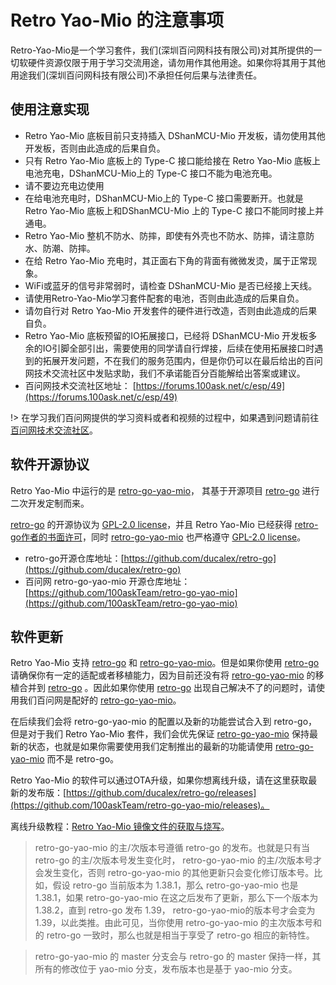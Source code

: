 # Retro Yao-Mio 的注意事项

Retro-Yao-Mio是一个学习套件，我们(深圳百问网科技有限公司)对其所提供的一切软硬件资源仅限于用于学习交流用途，请勿用作其他用途。如果你将其用于其他用途我们(深圳百问网科技有限公司)不承担任何后果与法律责任。

## 使用注意实现

- Retro Yao-Mio 底板目前只支持插入 DShanMCU-Mio 开发板，请勿使用其他开发板，否则由此造成的后果自负。
- 只有 Retro Yao-Mio 底板上的 Type-C 接口能给接在 Retro Yao-Mio 底板上电池充电，DShanMCU-Mio上的 Type-C 接口不能为电池充电。
- 请不要边充电边使用
- 在给电池充电时，DShanMCU-Mio上的 Type-C 接口需要断开。也就是 Retro Yao-Mio 底板上和DShanMCU-Mio 上的 Type-C 接口不能同时接上并通电。
- Retro Yao-Mio 整机不防水、防摔，即使有外壳也不防水、防摔，请注意防水、防潮、防摔。
- 在给 Retro Yao-Mio 充电时，其正面右下角的背面有微微发烫，属于正常现象。
- WiFi或蓝牙的信号非常弱时，请检查 DShanMCU-Mio 是否已经接上天线。
- 请使用Retro-Yao-Mio学习套件配套的电池，否则由此造成的后果自负。
- 请勿自行对 Retro Yao-Mio 开发套件的硬件进行改造，否则由此造成的后果自负。
- Retro Yao-Mio 底板预留的IO拓展接口，已经将 DShanMCU-Mio 开发板多余的IO引脚全部引出，需要使用的同学请自行焊接，后续在使用拓展接口时遇到的拓展开发问题，不在我们的服务范围内，但是你仍可以在最后给出的百问网技术交流社区中发贴求助，我们不承诺能百分百能解给出答案或建议。
- 百问网技术交流社区地址： [https://forums.100ask.net/c/esp/49](https://forums.100ask.net/c/esp/49)

!> 在学习我们百问网提供的学习资料或者和视频的过程中，如果遇到问题请前往[百问网技术交流社区](https://forums.100ask.net/c/esp/49)。


## 软件开源协议

Retro Yao-Mio 中运行的是 [retro-go-yao-mio](https://github.com/100askTeam/retro-go-yao-mio)， 其基于开源项目 [retro-go](https://github.com/ducalex/retro-go) 进行二次开发定制而来。

[retro-go](https://github.com/ducalex/retro-go) 的开源协议为 [GPL-2.0 license](https://github.com/ducalex/retro-go/blob/master/COPYING)，并且 Retro Yao-Mio 已经获得 [retro-go作者的书面许可](https://github.com/ducalex/retro-go/issues/70)，同时 [retro-go-yao-mio](https://github.com/100askTeam/retro-go-yao-mio) 也严格遵守 [GPL-2.0 license](https://github.com/100askTeam/retro-go-yao-mio/blob/master/COPYING)。

- retro-go开源仓库地址：[https://github.com/ducalex/retro-go](https://github.com/ducalex/retro-go)
- 百问网 retro-go-yao-mio 开源仓库地址：[https://github.com/100askTeam/retro-go-yao-mio](https://github.com/100askTeam/retro-go-yao-mio)


## 软件更新

Retro Yao-Mio 支持 [retro-go](https://github.com/ducalex/retro-go) 和 [retro-go-yao-mio](https://github.com/100askTeam/retro-go-yao-mio)。但是如果你使用 [retro-go](https://github.com/ducalex/retro-go) 请确保你有一定的适配或者移植能力，因为目前还没有将 [retro-go-yao-mio](https://github.com/100askTeam/retro-go-yao-mio) 的移植合并到 [retro-go](https://github.com/ducalex/retro-go) 。因此如果你使用 [retro-go](https://github.com/ducalex/retro-go) 出现自己解决不了的问题时，请使用我们百问网是配好的 [retro-go-yao-mio](https://github.com/100askTeam/retro-go-yao-mio)。

在后续我们会将 retro-go-yao-mio 的配置以及新的功能尝试合入到 retro-go，但是对于我们 Retro Yao-Mio 套件，我们会优先保证 [retro-go-yao-mio](https://github.com/100askTeam/retro-go-yao-mio) 保持最新的状态，也就是如果你需要使用我们定制推出的最新的功能请使用 [retro-go-yao-mio](https://github.com/100askTeam/retro-go-yao-mio) 而不是 retro-go。

Retro Yao-Mio 的软件可以通过OTA升级，如果你想离线升级，请在这里获取最新的发布版：[https://github.com/ducalex/retro-go/releases](https://github.com/100askTeam/retro-go-yao-mio/releases)。

离线升级教程：[Retro Yao-Mio 镜像文件的获取与烧写](Retro-Yao-Mio/chapter1-4)。

> retro-go-yao-mio 的主/次版本号遵循 retro-go 的发布。也就是只有当 retro-go 的主/次版本号发生变化时， retro-go-yao-mio 的主/次版本号才会发生变化，否则 retro-go-yao-mio 的其他更新只会变化修订版本号。比如，假设 retro-go 当前版本为 1.38.1，那么 retro-go-yao-mio 也是 1.38.1，如果 retro-go-yao-mio 在这之后发布了更新，那么下一个版本为 1.38.2，直到 retro-go 发布 1.39， retro-go-yao-mio的版本号才会变为 1.39，以此类推。由此可见，当你使用 retro-go-yao-mio 的主次版本号和的 retro-go 一致时，那么也就是相当于享受了 retro-go 相应的新特性。

> retro-go-yao-mio 的 master 分支会与 retro-go 的 master 保持一样，其所有的修改位于 yao-mio 分支，发布版本也是基于 yao-mio 分支。
